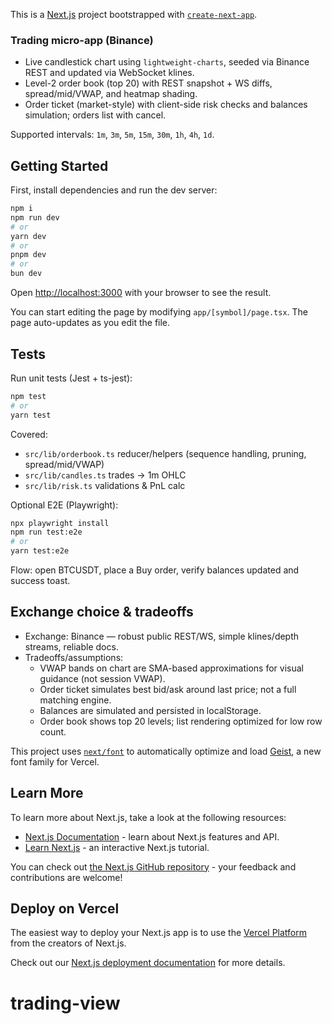 This is a [Next.js](https://nextjs.org) project bootstrapped with [`create-next-app`](https://nextjs.org/docs/app/api-reference/cli/create-next-app).

### Trading micro-app (Binance)

- Live candlestick chart using `lightweight-charts`, seeded via Binance REST and updated via WebSocket klines.
- Level-2 order book (top 20) with REST snapshot + WS diffs, spread/mid/VWAP, and heatmap shading.
- Order ticket (market-style) with client-side risk checks and balances simulation; orders list with cancel.

Supported intervals: `1m`, `3m`, `5m`, `15m`, `30m`, `1h`, `4h`, `1d`.

## Getting Started

First, install dependencies and run the dev server:

```bash
npm i
npm run dev
# or
yarn dev
# or
pnpm dev
# or
bun dev
```

Open [http://localhost:3000](http://localhost:3000) with your browser to see the result.

You can start editing the page by modifying `app/[symbol]/page.tsx`. The page auto-updates as you edit the file.

## Tests

Run unit tests (Jest + ts-jest):

```bash
npm test
# or
yarn test
```

Covered:
- `src/lib/orderbook.ts` reducer/helpers (sequence handling, pruning, spread/mid/VWAP)
- `src/lib/candles.ts` trades → 1m OHLC
- `src/lib/risk.ts` validations & PnL calc

Optional E2E (Playwright):

```bash
npx playwright install
npm run test:e2e
# or
yarn test:e2e
```

Flow: open BTCUSDT, place a Buy order, verify balances updated and success toast.

## Exchange choice & tradeoffs

- Exchange: Binance — robust public REST/WS, simple klines/depth streams, reliable docs.
- Tradeoffs/assumptions:
  - VWAP bands on chart are SMA-based approximations for visual guidance (not session VWAP).
  - Order ticket simulates best bid/ask around last price; not a full matching engine.
  - Balances are simulated and persisted in localStorage.
  - Order book shows top 20 levels; list rendering optimized for low row count.

This project uses [`next/font`](https://nextjs.org/docs/app/building-your-application/optimizing/fonts) to automatically optimize and load [Geist](https://vercel.com/font), a new font family for Vercel.

## Learn More

To learn more about Next.js, take a look at the following resources:

- [Next.js Documentation](https://nextjs.org/docs) - learn about Next.js features and API.
- [Learn Next.js](https://nextjs.org/learn) - an interactive Next.js tutorial.

You can check out [the Next.js GitHub repository](https://github.com/vercel/next.js) - your feedback and contributions are welcome!

## Deploy on Vercel

The easiest way to deploy your Next.js app is to use the [Vercel Platform](https://vercel.com/new?utm_medium=default-template&filter=next.js&utm_source=create-next-app&utm_campaign=create-next-app-readme) from the creators of Next.js.

Check out our [Next.js deployment documentation](https://nextjs.org/docs/app/building-your-application/deploying) for more details.
# trading-view
